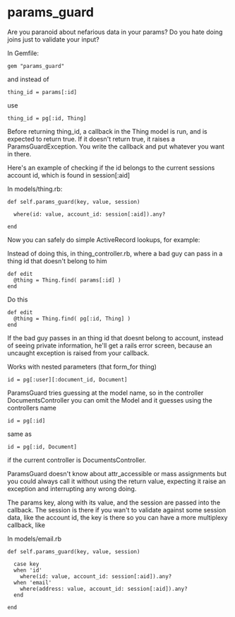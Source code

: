 params_guard
============

Are you paranoid about nefarious data in your params?  Do you hate doing joins
just to validate your input?

In Gemfile:

    gem "params_guard"

and instead of

    thing_id = params[:id]

use

    thing_id = pg[:id, Thing]


Before returning thing_id, a callback in the Thing model is run, and is
expected to return true.  If it doesn't return true, it raises a
ParamsGuardException. You write the callback and put whatever you want in
there.  

Here's an example of checking if the id belongs to the current sessions
account id, which is found in session[:aid] 

In models/thing.rb:

    def self.params_guard(key, value, session)

      where(id: value, account_id: session[:aid]).any?

    end


Now you can safely do simple ActiveRecord lookups, for example:

Instead of doing this, in thing_controller.rb, where a bad guy can pass in a
thing id that doesn't belong to him

    def edit
      @thing = Thing.find( params[:id] )
    end

Do this

    def edit
      @thing = Thing.find( pg[:id, Thing] )
    end

If the bad guy passes in an thing id that doesnt belong to account, instead of
seeing private information, he'll get a rails error screen, because an uncaught
exception is raised from your callback.


Works with nested parameters (that form_for thing)

    id = pg[:user][:document_id, Document]

ParamsGuard tries guessing at the model name, so in the controller
DocumentsController you can omit the Model and it guesses using the controllers
name

    id = pg[:id]

same as

    id = pg[:id, Document]

if the current controller is DocumentsController.

ParamsGuard doesn't know about attr_accessible or mass assignments but you
could always call it without using the return value, expecting it raise an
exception and interrupting any wrong doing.

The params key, along with its value, and the session are passed into the callback.
The session is there if you wan't to validate against some session data, like the
account id, the key is there so you can have a more multiplexy callback, like

In models/email.rb

    def self.params_guard(key, value, session)

      case key
      when 'id'      
        where(id: value, account_id: session[:aid]).any?
      when 'email'
        where(address: value, account_id: session[:aid]).any?
      end

    end

